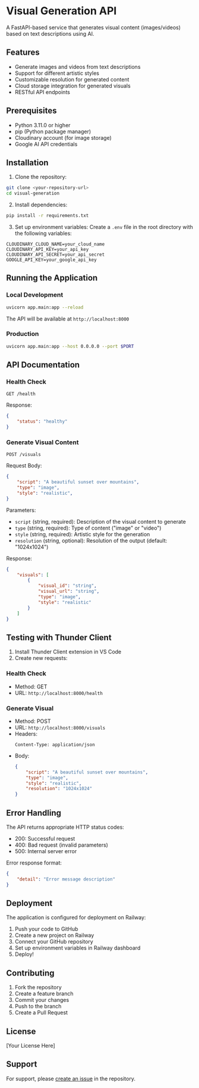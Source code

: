 # Visual Generation API

A FastAPI-based service that generates visual content (images/videos) based on text descriptions using AI.

## Features

- Generate images and videos from text descriptions
- Support for different artistic styles
- Customizable resolution for generated content
- Cloud storage integration for generated visuals
- RESTful API endpoints

## Prerequisites

- Python 3.11.0 or higher
- pip (Python package manager)
- Cloudinary account (for image storage)
- Google AI API credentials

## Installation

1. Clone the repository:
```bash
git clone <your-repository-url>
cd visual-generation
```

2. Install dependencies:
```bash
pip install -r requirements.txt
```

3. Set up environment variables:
Create a `.env` file in the root directory with the following variables:
```env
CLOUDINARY_CLOUD_NAME=your_cloud_name
CLOUDINARY_API_KEY=your_api_key
CLOUDINARY_API_SECRET=your_api_secret
GOOGLE_API_KEY=your_google_api_key
```

## Running the Application

### Local Development
```bash
uvicorn app.main:app --reload
```
The API will be available at `http://localhost:8000`

### Production
```bash
uvicorn app.main:app --host 0.0.0.0 --port $PORT
```

## API Documentation

### Health Check
```http
GET /health
```
Response:
```json
{
    "status": "healthy"
}
```

### Generate Visual Content
```http
POST /visuals
```

Request Body:
```json
{
    "script": "A beautiful sunset over mountains",
    "type": "image",
    "style": "realistic",
}
```

Parameters:
- `script` (string, required): Description of the visual content to generate
- `type` (string, required): Type of content ("image" or "video")
- `style` (string, required): Artistic style for the generation
- `resolution` (string, optional): Resolution of the output (default: "1024x1024")

Response:
```json
{
    "visuals": [
        {
            "visual_id": "string",
            "visual_url": "string",
            "type": "image",
            "style": "realistic"
        }
    ]
}
```

## Testing with Thunder Client

1. Install Thunder Client extension in VS Code
2. Create new requests:

### Health Check
- Method: GET
- URL: `http://localhost:8000/health`

### Generate Visual
- Method: POST
- URL: `http://localhost:8000/visuals`
- Headers: 
  ```
  Content-Type: application/json
  ```
- Body:
  ```json
  {
      "script": "A beautiful sunset over mountains",
      "type": "image",
      "style": "realistic",
      "resolution": "1024x1024"
  }
  ```

## Error Handling

The API returns appropriate HTTP status codes:
- 200: Successful request
- 400: Bad request (invalid parameters)
- 500: Internal server error

Error response format:
```json
{
    "detail": "Error message description"
}
```

## Deployment

The application is configured for deployment on Railway:
1. Push your code to GitHub
2. Create a new project on Railway
3. Connect your GitHub repository
4. Set up environment variables in Railway dashboard
5. Deploy!

## Contributing

1. Fork the repository
2. Create a feature branch
3. Commit your changes
4. Push to the branch
5. Create a Pull Request

## License

[Your License Here]

## Support

For support, please [create an issue](your-repository-issues-url) in the repository.
